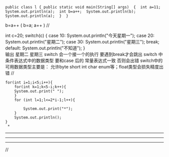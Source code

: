 
`public class l {
public static void main(String[] args) 
{ 
	int a=11; 
	System.out.println(a); 
	int b=a++; 
	System.out.println(b); 
	System.out.println(a); 
} 
}` 

b=a++
(
b=a;
a++
)
//
	    
int c=20;
	switch(c)
	{
	case 10:
		System.out.println("今天星期一");
	case 20:
		System.out.println("星期二");
	case 30:
		System.out.println("星期三");
		break;
	default:
		System.out.println("不知道");
	}  
	输出  星期二  星期三
	switch 会一个接一个的执行  要遇到break才会跳出
	switch 中 条件表达式中的数据类型
  要和case 后的 常量表达式一致  否则会出错
  switch中的可用数据类型主要是：
  允许byte  short  int char enum等；float类型会损失精度出错
//

	for(int i=1;i<5;i++){
		for(int k=1;k<5-i;k++){
		System.out.print(" ");
		}
		for (int l=1;l<=2*i-1;l++){
			
			System.out.print("*");
		}
		System.out.println();
	}
	 *
  ***
 *****
*******
//

	
	
